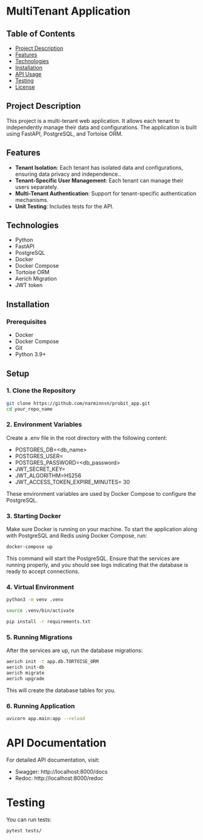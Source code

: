 # MultiTenant Application

## Table of Contents
- [Project Description](#description)
- [Features](#features)
- [Technologies](#technologies)
- [Installation](#installation)
- [API Usage](#api-usage)
- [Testing](#testing)
- [License](#license)

## Project Description

This project is a multi-tenant web application. It allows each tenant to independently manage their data and configurations. The application is built using FastAPI, PostgreSQL, and Tortoise ORM.

## Features
- **Tenant Isolation**:  Each tenant has isolated data and configurations, ensuring data privacy and independence..
- **Tenant-Specific User Management**: Each tenant can manage their users separately.
- **Multi-Tenant Authentication**: Support for tenant-specific authentication mechanisms.
- **Unit Testing**: Includes tests for the API.

## Technologies

- Python
- FastAPI
- PostgreSQL
- Docker
- Docker Compose
- Tortoise ORM
- Aerich Migration
- JWT token

## Installation

### Prerequisites

- Docker
- Docker Compose
- Git
- Python 3.9+

## Setup

### 1. Clone the Repository

```bash
git clone https://github.com/narminnsn/probit_app.git
cd your_repo_name
```

### 2. Environment Variables
Create a .env file in the root directory with the following content:

- POSTGRES_DB=<db_name>
- POSTGRES_USER=<dbuser>
- POSTGRES_PASSWORD=<db_password>
- JWT_SECRET_KEY=<supersecretkey>
- JWT_ALGORITHM=HS256
- JWT_ACCESS_TOKEN_EXPIRE_MINUTES= 30

These environment variables are used by Docker Compose to configure the PostgreSQL.


### 3. Starting Docker

Make sure Docker is running on your machine. To start the application along with PostgreSQL and Redis using Docker Compose, run:

```bash
docker-compose up
```
This command will start the PostgreSQL. Ensure that the services are running properly, and you should see logs indicating that the database is ready to accept connections.

### 4. Virtual Environment

```bash
python3 -m venv .venv

source .venv/bin/activate

pip install -r requirements.txt
```



### 5. Running Migrations

After the services are up, run the database migrations:

```bash
aerich init -t app.db.TORTOISE_ORM
aerich init-db
aerich migrate
aerich upgrade
```

This will create the database tables for you.

### 6. Running Application

```bash
uvicorn app.main:app --reload

```


# API Documentation

For detailed API documentation, visit:

- Swagger: http://localhost:8000/docs
- Redoc: http://localhost:8000/redoc

# Testing

You can run tests:

```bash
pytest tests/
```